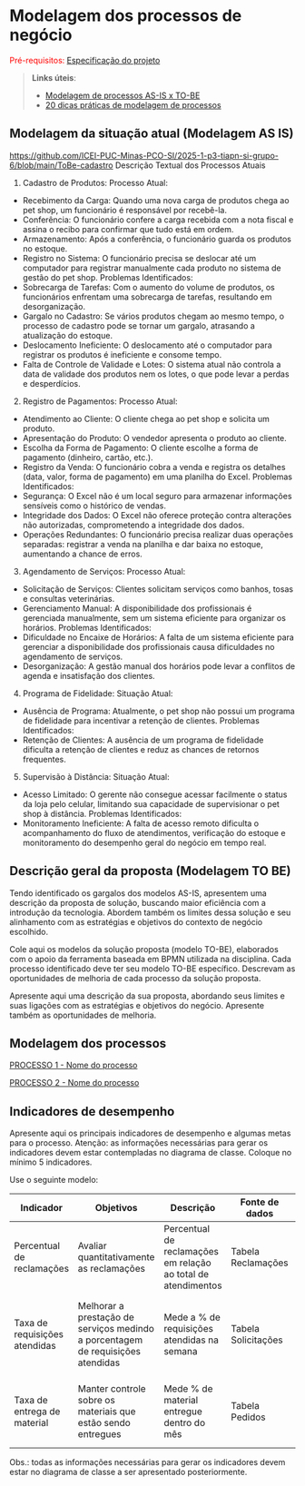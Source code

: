 # Modelagem dos processos de negócio

<span style="color:red">Pré-requisitos: <a href="02-Especificacao.md"> Especificação do projeto</a></span>

> **Links úteis**:
> - [Modelagem de processos AS-IS x TO-BE](https://dheka.com.br/modelagem-as-is-to-be/)
> - [20 dicas práticas de modelagem de processos](https://dheka.com.br/20-dicas-praticas-de-modelagem-de-processos/)

## Modelagem da situação atual (Modelagem AS IS)
https://github.com/ICEI-PUC-Minas-PCO-SI/2025-1-p3-tiapn-si-grupo-6/blob/main/ToBe-cadastro
Descrição Textual dos Processos Atuais
1. Cadastro de Produtos:
Processo Atual:
* Recebimento da Carga: Quando uma nova carga de produtos chega ao pet shop, um funcionário é responsável por recebê-la.
* Conferência: O funcionário confere a carga recebida com a nota fiscal e assina o recibo para confirmar que tudo está em ordem.
* Armazenamento: Após a conferência, o funcionário guarda os produtos no estoque.
* Registro no Sistema: O funcionário precisa se deslocar até um computador para registrar manualmente cada produto no sistema de gestão do pet shop.
Problemas Identificados:
* Sobrecarga de Tarefas: Com o aumento do volume de produtos, os funcionários enfrentam uma sobrecarga de tarefas, resultando em desorganização.
* Gargalo no Cadastro: Se vários produtos chegam ao mesmo tempo, o processo de cadastro pode se tornar um gargalo, atrasando a atualização do estoque.
* Deslocamento Ineficiente: O deslocamento até o computador para registrar os produtos é ineficiente e consome tempo.
* Falta de Controle de Validade e Lotes: O sistema atual não controla a data de validade dos produtos nem os lotes, o que pode levar a perdas e desperdícios.
2. Registro de Pagamentos:
Processo Atual:
* Atendimento ao Cliente: O cliente chega ao pet shop e solicita um produto.
* Apresentação do Produto: O vendedor apresenta o produto ao cliente.
* Escolha da Forma de Pagamento: O cliente escolhe a forma de pagamento (dinheiro, cartão, etc.).
* Registro da Venda: O funcionário cobra a venda e registra os detalhes (data, valor, forma de pagamento) em uma planilha do Excel.
Problemas Identificados:
* Segurança: O Excel não é um local seguro para armazenar informações sensíveis como o histórico de vendas.
* Integridade dos Dados: O Excel não oferece proteção contra alterações não autorizadas, comprometendo a integridade dos dados.
* Operações Redundantes: O funcionário precisa realizar duas operações separadas: registrar a venda na planilha e dar baixa no estoque, aumentando a chance de erros.
3. Agendamento de Serviços:
Processo Atual:
* Solicitação de Serviços: Clientes solicitam serviços como banhos, tosas e consultas veterinárias.
* Gerenciamento Manual: A disponibilidade dos profissionais é gerenciada manualmente, sem um sistema eficiente para organizar os horários.
Problemas Identificados:
* Dificuldade no Encaixe de Horários: A falta de um sistema eficiente para gerenciar a disponibilidade dos profissionais causa dificuldades no agendamento de serviços.
* Desorganização: A gestão manual dos horários pode levar a conflitos de agenda e insatisfação dos clientes.
4. Programa de Fidelidade:
Situação Atual:
* Ausência de Programa: Atualmente, o pet shop não possui um programa de fidelidade para incentivar a retenção de clientes.
Problemas Identificados:
* Retenção de Clientes: A ausência de um programa de fidelidade dificulta a retenção de clientes e reduz as chances de retornos frequentes.
5. Supervisão à Distância:
Situação Atual:
* Acesso Limitado: O gerente não consegue acessar facilmente o status da loja pelo celular, limitando sua capacidade de supervisionar o pet shop à distância.
Problemas Identificados:
* Monitoramento Ineficiente: A falta de acesso remoto dificulta o acompanhamento do fluxo de atendimentos, verificação do estoque e monitoramento do desempenho geral do negócio em tempo real.


## Descrição geral da proposta (Modelagem TO BE)

Tendo identificado os gargalos dos modelos AS-IS, apresentem uma descrição da proposta de solução, buscando maior eficiência com a introdução da tecnologia. Abordem também os limites dessa solução e seu alinhamento com as estratégias e objetivos do contexto de negócio escolhido.

Cole aqui os modelos da solução proposta (modelo TO-BE), elaborados com o apoio da ferramenta baseada em BPMN utilizada na disciplina. Cada processo identificado deve ter seu modelo TO-BE específico. Descrevam as oportunidades de melhoria de cada processo da solução proposta.

Apresente aqui uma descrição da sua proposta, abordando seus limites e suas ligações com as estratégias e objetivos do negócio. Apresente também as oportunidades de melhoria.

## Modelagem dos processos

[PROCESSO 1 - Nome do processo](./processes/processo-1-nome-do-processo.md "Detalhamento do processo 1.")

[PROCESSO 2 - Nome do processo](./processes/processo-2-nome-do-processo.md "Detalhamento do processo 2.")


## Indicadores de desempenho

Apresente aqui os principais indicadores de desempenho e algumas metas para o processo. Atenção: as informações necessárias para gerar os indicadores devem estar contempladas no diagrama de classe. Coloque no mínimo 5 indicadores.

Use o seguinte modelo:

| **Indicador** | **Objetivos** | **Descrição** | **Fonte de dados** | **Fórmula de cálculo** |
| ---           | ---           | ---           | ---             | ---             |
| Percentual de reclamações | Avaliar quantitativamente as reclamações | Percentual de reclamações em relação ao total de atendimentos | Tabela Reclamações | número total de reclamações / número total de atendimentos |
| Taxa de requisições atendidas | Melhorar a prestação de serviços medindo a porcentagem de requisições atendidas| Mede a % de requisições atendidas na semana | Tabela Solicitações | (número de requisições atendidas / número total de requisições) * 100 |
| Taxa de entrega de material | Manter controle sobre os materiais que estão sendo entregues | Mede % de material entregue dentro do mês | Tabela Pedidos | (número de pedidos entregues / número total de pedidos) * 100 |


Obs.: todas as informações necessárias para gerar os indicadores devem estar no diagrama de classe a ser apresentado posteriormente.
